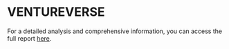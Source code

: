 # VENTUREVERSE

For a detailed analysis and comprehensive information, you can access the full report [here](https://drive.google.com/file/d/1srtUrghchmw_C6fp28q5fNZQs6-zDVJ6/view).
